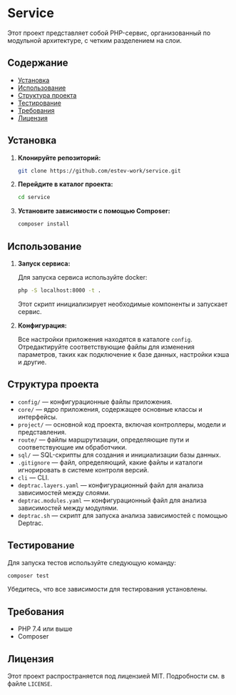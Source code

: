 
# Service

Этот проект представляет собой PHP-сервис, организованный по модульной архитектуре, с четким разделением на слои.

## Содержание

- [Установка](#установка)
- [Использование](#использование)
- [Структура проекта](#структура-проекта)
- [Тестирование](#тестирование)
- [Требования](#требования)
- [Лицензия](#лицензия)

## Установка

1. **Клонируйте репозиторий:**

   ```bash
   git clone https://github.com/estev-work/service.git
   ```

2. **Перейдите в каталог проекта:**

   ```bash
   cd service
   ```

3. **Установите зависимости с помощью Composer:**

   ```bash
   composer install
   ```

## Использование

1. **Запуск сервиса:**

   Для запуска сервиса используйте docker:

   ```bash
   php -S localhost:8000 -t .
   ```

   Этот скрипт инициализирует необходимые компоненты и запускает сервис.

2. **Конфигурация:**

   Все настройки приложения находятся в каталоге `config`. Отредактируйте соответствующие файлы для изменения параметров, таких как подключение к базе данных, настройки кэша и другие.

## Структура проекта

- `config/` — конфигурационные файлы приложения.
- `core/` — ядро приложения, содержащее основные классы и интерфейсы.
- `project/` — основной код проекта, включая контроллеры, модели и представления.
- `route/` — файлы маршрутизации, определяющие пути и соответствующие им обработчики.
- `sql/` — SQL-скрипты для создания и инициализации базы данных.
- `.gitignore` — файл, определяющий, какие файлы и каталоги игнорировать в системе контроля версий.
- `cli` — CLI.
- `deptrac.layers.yaml` — конфигурационный файл для анализа зависимостей между слоями.
- `deptrac.modules.yaml` — конфигурационный файл для анализа зависимостей между модулями.
- `deptrac.sh` — скрипт для запуска анализа зависимостей с помощью Deptrac.

## Тестирование

Для запуска тестов используйте следующую команду:

```bash
composer test
```

Убедитесь, что все зависимости для тестирования установлены.

## Требования

- PHP 7.4 или выше
- Composer

## Лицензия

Этот проект распространяется под лицензией MIT. Подробности см. в файле `LICENSE`.